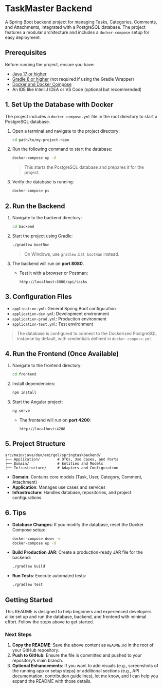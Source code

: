 # TaskMaster Backend

A Spring Boot backend project for managing Tasks, Categories, Comments, and Attachments, integrated with a PostgreSQL database. The project features a modular architecture and includes a `docker-compose` setup for easy deployment.

## Prerequisites

Before running the project, ensure you have:

- [Java 17 or higher](https://adoptopenjdk.net/)
- [Gradle 8 or higher](https://gradle.org/install/) (not required if using the Gradle Wrapper)
- [Docker and Docker Compose](https://docs.docker.com/compose/install/)
- An IDE like IntelliJ IDEA or VS Code (optional but recommended)

## 1. Set Up the Database with Docker

The project includes a `docker-compose.yml` file in the root directory to start a PostgreSQL database.

1. Open a terminal and navigate to the project directory:

   ```bash
   cd path/to/my-project-repo
   ```

2. Run the following command to start the database:

   ```bash
   docker-compose up -d
   ```

   > This starts the PostgreSQL database and prepares it for the project.

3. Verify the database is running:

   ```bash
   docker-compose ps
   ```

## 2. Run the Backend

1. Navigate to the backend directory:

   ```bash
   cd backend
   ```

2. Start the project using Gradle:

   ```bash
   ./gradlew bootRun
   ```

   > On Windows, use `gradlew.bat bootRun` instead.

3. The backend will run on **port 8080**.

    - Test it with a browser or Postman:

      ```
      http://localhost:8080/api/tasks
      ```

## 3. Configuration Files

- `application.yml`: General Spring Boot configuration
- `application-dev.yml`: Development environment
- `application-prod.yml`: Production environment
- `application-test.yml`: Test environment

> The database is configured to connect to the Dockerized PostgreSQL instance by default, with credentials defined in `docker-compose.yml`.

## 4. Run the Frontend (Once Available)

1. Navigate to the frontend directory:

   ```bash
   cd frontend
   ```

2. Install dependencies:

   ```bash
   npm install
   ```

3. Start the Angular project:

   ```bash
   ng serve
   ```

    - The frontend will run on **port 4200**:

      ```
      http://localhost:4200
      ```

## 5. Project Structure

```
src/main/java/dev/amirgol/springtaskbackend/
├── Application/        # DTOs, Use Cases, and Ports
├── Domain/             # Entities and Models
├── Infrastructure/     # Adapters and Configuration
```

- **Domain**: Contains core models (Task, User, Category, Comment, Attachment)
- **Application**: Manages use cases and services
- **Infrastructure**: Handles database, repositories, and project configurations

## 6. Tips

- **Database Changes**: If you modify the database, reset the Docker Compose setup:

  ```bash
  docker-compose down -v
  docker-compose up -d
  ```

- **Build Production JAR**: Create a production-ready JAR file for the backend:

  ```bash
  ./gradlew build
  ```

- **Run Tests**: Execute automated tests:

  ```bash
  ./gradlew test
  ```

## Getting Started

This README is designed to help beginners and experienced developers alike set up and run the database, backend, and frontend with minimal effort. Follow the steps above to get started.



### Next Steps
1. **Copy the README**: Save the above content as `README.md` in the root of your GitHub repository.
2. **Push to GitHub**: Ensure the file is committed and pushed to your repository’s main branch.
3. **Optional Enhancements**: If you want to add visuals (e.g., screenshots of the running app or setup steps) or additional sections (e.g., API documentation, contribution guidelines), let me know, and I can help you expand the README with those details.